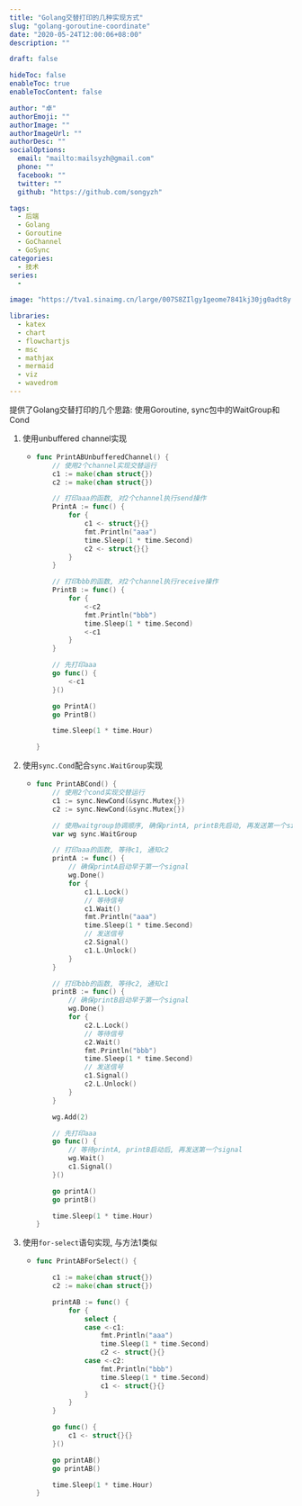 ```yaml
---
title: "Golang交替打印的几种实现方式"
slug: "golang-goroutine-coordinate"
date: "2020-05-24T12:00:06+08:00"
description: ""

draft: false

hideToc: false
enableToc: true
enableTocContent: false

author: "卓"
authorEmoji: ""
authorImage: ""
authorImageUrl: ""
authorDesc: ""
socialOptions:
  email: "mailto:mailsyzh@gmail.com"
  phone: ""
  facebook: ""
  twitter: ""
  github: "https://github.com/songyzh"

tags:
  - 后端
  - Golang
  - Goroutine
  - GoChannel
  - GoSync
categories:
  - 技术
series:
  -

image: "https://tva1.sinaimg.cn/large/007S8ZIlgy1geome7841kj30jg0adt8y.jpg"

libraries:
  - katex
  - chart
  - flowchartjs
  - msc
  - mathjax
  - mermaid
  - viz
  - wavedrom
---
```


提供了Golang交替打印的几个思路: 使用Goroutine, sync包中的WaitGroup和Cond

1.  使用unbuffered channel实现

    -   ```go
        func PrintABUnbufferedChannel() {
            // 使用2个channel实现交替运行
            c1 := make(chan struct{})
            c2 := make(chan struct{})

            // 打印aaa的函数, 对2个channel执行send操作
            PrintA := func() {
                for {
                    c1 <- struct{}{}
                    fmt.Println("aaa")
                    time.Sleep(1 * time.Second)
                    c2 <- struct{}{}
                }
            }

            // 打印bbb的函数, 对2个channel执行receive操作
            PrintB := func() {
                for {
                    <-c2
                    fmt.Println("bbb")
                    time.Sleep(1 * time.Second)
                    <-c1
                }
            }

            // 先打印aaa
            go func() {
                <-c1
            }()

            go PrintA()
            go PrintB()

            time.Sleep(1 * time.Hour)

        }
        ```

2.  使用`sync.Cond`配合`sync.WaitGroup`实现

    -   ```go
        func PrintABCond() {
            // 使用2个cond实现交替运行
            c1 := sync.NewCond(&sync.Mutex{})
            c2 := sync.NewCond(&sync.Mutex{})

            // 使用waitgroup协调顺序, 确保printA, printB先启动, 再发送第一个signal
            var wg sync.WaitGroup

            // 打印aaa的函数, 等待c1, 通知c2
            printA := func() {
                // 确保printA启动早于第一个signal
                wg.Done()
                for {
                    c1.L.Lock()
                    // 等待信号
                    c1.Wait()
                    fmt.Println("aaa")
                    time.Sleep(1 * time.Second)
                    // 发送信号
                    c2.Signal()
                    c1.L.Unlock()
                }
            }

            // 打印bbb的函数, 等待c2, 通知c1
            printB := func() {
                // 确保printB启动早于第一个signal
                wg.Done()
                for {
                    c2.L.Lock()
                    // 等待信号
                    c2.Wait()
                    fmt.Println("bbb")
                    time.Sleep(1 * time.Second)
                    // 发送信号
                    c1.Signal()
                    c2.L.Unlock()
                }
            }

            wg.Add(2)

            // 先打印aaa
            go func() {
                // 等待printA, printB启动后, 再发送第一个signal
                wg.Wait()
                c1.Signal()
            }()

            go printA()
            go printB()

            time.Sleep(1 * time.Hour)
        }
        ```

3.  使用`for-select`语句实现, 与方法1类似

    -   ```go
        func PrintABForSelect() {

            c1 := make(chan struct{})
            c2 := make(chan struct{})

            printAB := func() {
                for {
                    select {
                    case <-c1:
                        fmt.Println("aaa")
                        time.Sleep(1 * time.Second)
                        c2 <- struct{}{}
                    case <-c2:
                        fmt.Println("bbb")
                        time.Sleep(1 * time.Second)
                        c1 <- struct{}{}
                    }
                }
            }

            go func() {
                c1 <- struct{}{}
            }()

            go printAB()
            go printAB()

            time.Sleep(1 * time.Hour)
        }
        ```